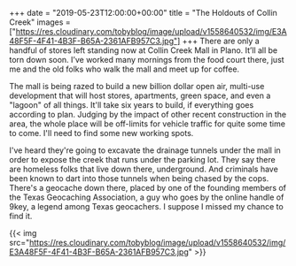 +++
date = "2019-05-23T12:00:00+00:00"
title = "The Holdouts of Collin Creek"
images = ["https://res.cloudinary.com/tobyblog/image/upload/v1558640532/img/E3A48F5F-4F41-4B3F-B65A-2361AFB957C3.jpg"]
+++
There are only a handful of stores left standing now at Collin Creek Mall in Plano. It’ll all be torn down soon. I’ve worked many mornings from the food court there, just me and the old folks who walk the mall and meet up for coffee.

The mall is being razed to build a new billion dollar open air, multi-use development that will host stores, apartments, green space, and even a "lagoon" of all things. It'll take six years to build, if everything goes according to plan. Judging by the impact of other recent construction in the area, the whole place will be off-limits for vehicle traffic for quite some time to come. I'll need to find some new working spots.

I've heard they're going to excavate the drainage tunnels under the mall in order to expose the creek that runs under the parking lot. They say there are homeless folks that live down there, underground. And criminals have been known to dart into those tunnels when being chased by the cops. There's a geocache down there, placed by one of the founding members of the Texas Geocaching Association, a guy who goes by the online handle of 9key, a legend among Texas geocachers. I suppose I missed my chance to find it.

{{< img src="https://res.cloudinary.com/tobyblog/image/upload/v1558640532/img/E3A48F5F-4F41-4B3F-B65A-2361AFB957C3.jpg" >}}
